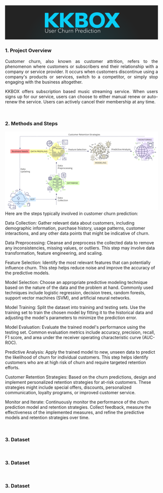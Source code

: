 <p align="center">
<img src="https://github.com/theidari/customer_churn/blob/main/assets/churn_header_light.png">
</p>
<h3>1. Project Overview</h3>
<p align="justify">
Customer churn, also known as customer attrition, refers to the phenomenon where customers or subscribers end their relationship with a company or service provider. It occurs when customers discontinue using a company's products or services, switch to a competitor, or simply stop engaging with the business altogether.
</p>
<p align="justify">
KKBOX offers subscription based music streaming service. When users signs up for our service, users can choose to either manual renew or auto-renew the service. Users can actively cancel their membership at any time.
</p>
<img src="https://img.shields.io/badge/ -223337.svg?style=for-the-badge" width="1500px" height="1px">
<h3>2. Methods and Steps</h3>
<img src="https://github.com/theidari/customer_churn/blob/main/assets/workflow.png">
Here are the steps typically involved in customer churn prediction:


Data Collection: Gather relevant data about customers, including demographic information, purchase history, usage patterns, customer interactions, and any other data points that might be indicative of churn.

Data Preprocessing: Cleanse and preprocess the collected data to remove any inconsistencies, missing values, or outliers. This step may involve data transformation, feature engineering, and scaling.

Feature Selection: Identify the most relevant features that can potentially influence churn. This step helps reduce noise and improve the accuracy of the predictive models.

Model Selection: Choose an appropriate predictive modeling technique based on the nature of the data and the problem at hand. Commonly used techniques include logistic regression, decision trees, random forests, support vector machines (SVM), and artificial neural networks.

Model Training: Split the dataset into training and testing sets. Use the training set to train the chosen model by fitting it to the historical data and adjusting the model's parameters to minimize the prediction error.

Model Evaluation: Evaluate the trained model's performance using the testing set. Common evaluation metrics include accuracy, precision, recall, F1 score, and area under the receiver operating characteristic curve (AUC-ROC).

Predictive Analysis: Apply the trained model to new, unseen data to predict the likelihood of churn for individual customers. This step helps identify customers who are at high risk of churn and require targeted retention efforts.

Customer Retention Strategies: Based on the churn predictions, design and implement personalized retention strategies for at-risk customers. These strategies might include special offers, discounts, personalized communication, loyalty programs, or improved customer service.

Monitor and Iterate: Continuously monitor the performance of the churn prediction model and retention strategies. Collect feedback, measure the effectiveness of the implemented measures, and refine the predictive models and retention strategies over time.

<img src="https://img.shields.io/badge/ -223337.svg?style=for-the-badge" width="1500px" height="1px">
<h3>3. Dataset</h3>

<img src="https://img.shields.io/badge/ -223337.svg?style=for-the-badge" width="1500px" height="1px">
<h3>3. Dataset</h3>

<img src="https://img.shields.io/badge/ -223337.svg?style=for-the-badge" width="1500px" height="1px">
<h3>3. Dataset</h3>
